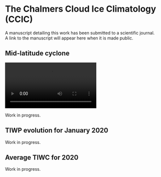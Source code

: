 # The Chalmers Cloud Ice Climatology (CCIC)

A manuscript detailing this work has been submitted to a scientific journal. A link to the manuscript will appear here when it is made public.

## Mid-latitude cyclone

<video controls>
  <source src="/videos/mid-latitude_cyclone.mp4" type="video/mp4">
</video>

Work in progress.

## TIWP evolution for January 2020

Work in progress.

## Average TIWC for 2020

Work in progress.